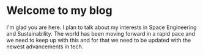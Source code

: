 # Welcome to my blog

I'm glad you are here. I plan to talk about my interests in Space Engineering and Sustainability.
The world has been moving forward in a rapid pace and we need to keep up with this and for that 
we need to be updated with the newest advancements in tech.
